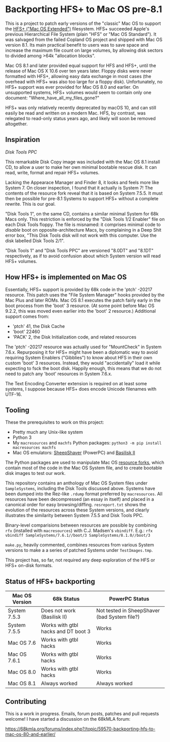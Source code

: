 Backporting HFS+ to Mac OS pre-8.1
==================================

This is a project to patch early versions of the "classic" Mac OS to support the [HFS+ ("Mac OS Extended")](https://en.wikipedia.org/wiki/HFS_Plus) filesystem. HFS+ succeeded Apple's previous Hierarchical File System (plain "HFS" or "Mac OS Standard"). It was salvaged from the failed Copland OS project and shipped with Mac OS version 8.1. Its main practical benefit to users was to save space and increase the maximum file count on large volumes, by allowing disk sectors to divided among >64k "allocation blocks".

Mac OS 8.1 and later provided equal support for HFS and HFS+, until the release of Mac OS X 10.6 over ten years later. Floppy disks were never formatted with HFS+, allowing easy data exchange in most cases (the overhead with HFS+ was also too large for a floppy disk). Unfortunately, no HFS+ support was ever provided for Mac OS 8.0 and earlier. On unsupported systems, HFS+ volumes would seem to contain only one document: "Where_have_all_my_files_gone?"

HFS+ was only relatively recently deprecated by macOS 10, and can still easily be read and written on a modern Mac. HFS, by contrast, was relegated to read-only status years ago, and likely will soon be removed altogether.


Inspiration
-----------
*Disk Tools PPC*

This remarkable Disk Copy image was included with the Mac OS 8.1 install CD, to allow a user to make her own minimal bootable rescue disk. It can read, write, format and repair HFS+ volumes.

Lacking the Appearace Manager and Finder 8, it looks and feels more like System 7. On closer inspection, I found that it actually is System 7! The contents of the resource fork reveal that it is based on System 7.5.5. It must then be possible for pre-8.1 Systems to support HFS+ without a complete rewrite. This is our goal.

"Disk Tools 1", on the same CD, contains a similar minimal System for 68k Macs only. This restriction is enforced by the "Disk Tools 1/2 Enabler" file on each Disk Tools floppy. The file is misnamed: it comprises minimal code to *disable* boot on opposite-architecture Macs, by complaining in a Deep Shit error box, "This Disk Tools disk will not work with this computer. Use the disk labelled Disk Tools 2/1".

"Disk Tools 1" and "Disk Tools PPC" are versioned "8.0DT" and "8.1DT" respectively, as if to avoid confusion about which System version will read HFS+ volumes. 


How HFS+ is implemented on Mac OS
---------------------------------

Essentially, HFS+ support is provided by 68k code in the 'ptch' -20217 resource. This patch uses the "File System Manager" hooks provided by the Mac Plus and later ROMs. Mac OS 8.1 executes the patch fairly early in the boot process from the 'boot' 3 resource. (At some point before Mac OS 9.2.2, this was moved even earlier into the 'boot' 2 resource.) Additional support comes from:

- 'ptch' 41, the Disk Cache
- 'boot' 22460
- 'PACK' 2, the Disk Initialization code, and related resources

The 'ptch' -20217 resource was actually used for "MountCheck" in System 7.6.x. Repurposing it for HFS+ might have been a diplomatic way to avoid requiring System Enablers ("Gibblies") to know about HFS in their own custom 'boot' 3 resources. Instead, they would "accidentally" load it while expecting to fsck the boot disk. Happily enough, this means that we do not need to patch any 'boot' resources in System 7.6.x.

The Text Encoding Converter extension is required on at least some systems, I suppose because HFS+ does encode Unicode filenames with UTF-16.


Tooling
-------
These the prerequisites to work on this project:

- Pretty much any Unix-like system
- Python 3
- My `macresources` and `machfs` Python packages: `python3 -m pip install macresources machfs`
- Mac OS emulators: [SheepShaver](https://www.emaculation.com/doku.php/sheepshaver) (PowerPC) and [Basilisk II](https://www.emaculation.com/doku.php/basilisk_ii)

The Python packages are used to manipulate Mac OS [resource forks](https://en.wikipedia.org/wiki/Resource_fork), which contain most of the code in the Mac OS System file, and to create bootable disk images to test our work.

This repository contains an anthology of Mac OS System files under `SampleSystems`, including the Disk Tools discussed above. Systems have been dumped into the Rez-like `.rdump` format preferred by `macresources`. All resources have been decompressed (an essay in itself) and placed in a canonical order for easy browsing/diffing. `resreport.txt` shows the evolution of the resources across these System versions, and clearly illustrates the similarity between System 7.5.5 and Disk Tools PPC.

Binary-level comparisions between resources are possible by combining `rfx` (installed with `macresources`) with C.J. Madsen's `vbindiff`. E.g.: `rfx vbindiff SampleSystems/7.6.1//boot/3 SampleSystems/8.1.0//boot/3`

`make.py`, heavily commented, combines resources from various System versions to make a a series of patched Systems under `TestImages.tmp`.

This project has, so far, not required any deep exploration of the HFS or HFS+ on-disk formats.


Status of HFS+ backporting
--------------------------

Mac OS Version      | 68k Status                             | PowerPC Status
--------------------|----------------------------------------|----------------------------------------
System 7.5.3        | Does not work (Basilisk II)            | Not tested in SheepShaver (bad System file?)
System 7.5.5        | Works with gtbl hacks and DT boot 3    | Works
Mac OS 7.6          | Works with gtbl hacks                  | Works
Mac OS 7.6.1        | Works with gtbl hacks                  | Works
Mac OS 8.0          | Works with gtbl hacks                  | Works
Mac OS 8.1          | Always worked                          | Always worked


Contributing
------------

This is a work in progress. Emails, forum posts, patches and pull requests welcome! I have started a discussion on the 68kMLA forum:

https://68kmla.org/forums/index.php?/topic/59570-backporting-hfs-to-mac-os-80-and-earlier/
